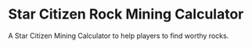 # Star Citizen Rock Mining Calculator
A Star Citizen Mining Calculator to help players to find worthy rocks.
